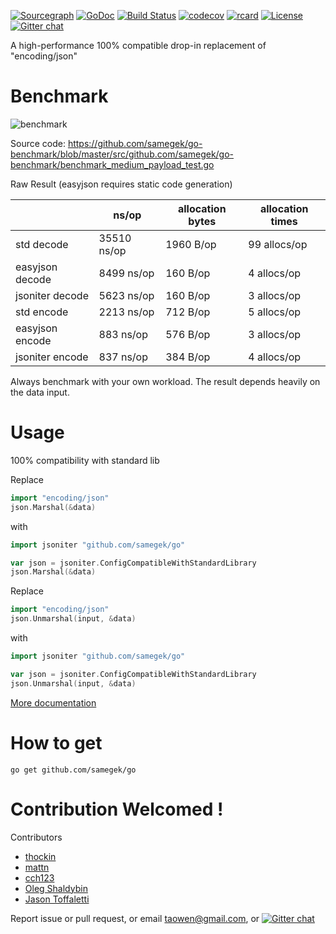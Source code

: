 [![Sourcegraph](https://sourcegraph.com/github.com/samegek/go/-/badge.svg)](https://sourcegraph.com/github.com/samegek/go?badge)
[![GoDoc](http://img.shields.io/badge/go-documentation-blue.svg?style=flat-square)](https://pkg.go.dev/github.com/samegek/go)
[![Build Status](https://travis-ci.org/samegek/go.svg?branch=master)](https://travis-ci.org/samegek/go)
[![codecov](https://codecov.io/gh/samegek/go/branch/master/graph/badge.svg)](https://codecov.io/gh/samegek/go)
[![rcard](https://goreportcard.com/badge/github.com/samegek/go)](https://goreportcard.com/report/github.com/samegek/go)
[![License](http://img.shields.io/badge/license-mit-blue.svg?style=flat-square)](https://raw.githubusercontent.com/samegek/go/master/LICENSE)
[![Gitter chat](https://badges.gitter.im/gitterHQ/gitter.png)](https://gitter.im/samegek/Lobby)

A high-performance 100% compatible drop-in replacement of "encoding/json"

# Benchmark

![benchmark](http://jsoniter.com/benchmarks/go-benchmark.png)

Source code: https://github.com/samegek/go-benchmark/blob/master/src/github.com/samegek/go-benchmark/benchmark_medium_payload_test.go

Raw Result (easyjson requires static code generation)

|                 | ns/op       | allocation bytes | allocation times |
| --------------- | ----------- | ---------------- | ---------------- |
| std decode      | 35510 ns/op | 1960 B/op        | 99 allocs/op     |
| easyjson decode | 8499 ns/op  | 160 B/op         | 4 allocs/op      |
| jsoniter decode | 5623 ns/op  | 160 B/op         | 3 allocs/op      |
| std encode      | 2213 ns/op  | 712 B/op         | 5 allocs/op      |
| easyjson encode | 883 ns/op   | 576 B/op         | 3 allocs/op      |
| jsoniter encode | 837 ns/op   | 384 B/op         | 4 allocs/op      |

Always benchmark with your own workload.
The result depends heavily on the data input.

# Usage

100% compatibility with standard lib

Replace

```go
import "encoding/json"
json.Marshal(&data)
```

with

```go
import jsoniter "github.com/samegek/go"

var json = jsoniter.ConfigCompatibleWithStandardLibrary
json.Marshal(&data)
```

Replace

```go
import "encoding/json"
json.Unmarshal(input, &data)
```

with

```go
import jsoniter "github.com/samegek/go"

var json = jsoniter.ConfigCompatibleWithStandardLibrary
json.Unmarshal(input, &data)
```

[More documentation](http://jsoniter.com/migrate-from-go-std.html)

# How to get

```
go get github.com/samegek/go
```

# Contribution Welcomed !

Contributors

- [thockin](https://github.com/thockin)
- [mattn](https://github.com/mattn)
- [cch123](https://github.com/cch123)
- [Oleg Shaldybin](https://github.com/olegshaldybin)
- [Jason Toffaletti](https://github.com/toffaletti)

Report issue or pull request, or email taowen@gmail.com, or [![Gitter chat](https://badges.gitter.im/gitterHQ/gitter.png)](https://gitter.im/samegek/Lobby)
